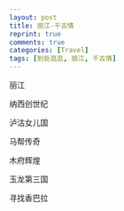 ```yaml
---
layout: post
title: 丽江-千古情
reprint: true
comments: true
categories: [Travel]
tags: [到处逛逛, 丽江, 千古情]
---
```


丽江

纳西创世纪

泸沽女儿国

马帮传奇

木府辉煌

玉龙第三国

寻找香巴拉

<script>
    photos=[
        ["/images/2017-05-01/DSC05764.jpg", "", "75%"],
        ["/images/2017-05-01/DSC05765.jpg", "", "75%"],
        ["/images/2017-05-01/DSC05767.jpg", "", "75%"],
        ["/images/2017-05-01/DSC05787.jpg", "", "75%"],
        ["/images/2017-05-01/DSC05798.jpg", "", "75%"],
        ["/images/2017-05-01/DSC05816.jpg", "", "75%"],
        ["/images/2017-05-01/DSC05869.jpg", "", "75%"],
        ["/images/2017-05-01/DSC05915.jpg", "", "75%"],
        ["/images/2017-05-01/DSC05918.jpg", "", "75%"],
        ["/images/2017-05-01/DSC05930.jpg", "", "75%"],
        ["/images/2017-05-01/DSC05940.jpg", "", "75%"],
        ["/images/2017-05-01/DSC05945.jpg", "", "75%"],
        ["/images/2017-05-01/DSC05946.jpg", "", "75%"],
        ["/images/2017-05-01/DSC05953.jpg", "", "75%"],
        ["/images/2017-05-01/DSC05961.jpg", "", "75%"],
        ["/images/2017-05-01/DSC05970.jpg", "", "75%"]
    ];
    for (var i=0; i<photos.length; i++)
    {
        document.write("<figure><a href=\"" + photos[i][0] + "\" target=\"_blank\">")
        document.write("<img src=\"" + photos[i][0] + "\" alt=\"" + photos[i][1] + "\" width=\"" + photos[i][2] + "\">")
        document.write("</a></figure>")

        if (photos[i].length > 3)
            document.write(photos[i][3] + "<br><br>")
        else if (photos[i][1].length > 0)
            document.write(photos[i][1] + "<br><br>")
        else
            document.write("<br>")
    }
</script>